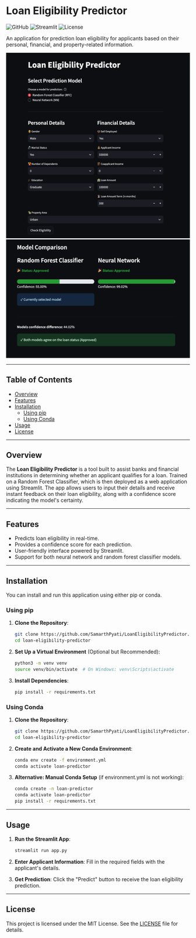 # Loan Eligibility Predictor

![GitHub](https://img.shields.io/badge/Python-3.8%2B-blue) ![Streamlit](https://img.shields.io/badge/Streamlit-App-green) ![License](https://img.shields.io/badge/License-MIT-lightgrey)

An application for prediction loan eligibility for applicants based on their personal, financial, and property-related information.

![image](./assets/main.png)
![image](./assets/results.png)

---

## Table of Contents

- [Overview](#overview)
- [Features](#features)
- [Installation](#installation)
  - [Using pip](#using-pip)
  - [Using Conda](#using-conda)
- [Usage](#usage)
- [License](#license)

---

## Overview

The **Loan Eligibility Predictor** is a tool built to assist banks and financial institutions in determining whether an applicant qualifies for a loan. Trained on a Random Forest Classifier, which is then deployed as a web application using Streamlit. The app allows users to input their details and receive instant feedback on their loan eligibility, along with a confidence score indicating the model's certainty.

---

## Features

- Predicts loan eligibility in real-time.
- Provides a confidence score for each prediction.
- User-friendly interface powered by Streamlit.
- Support for both neural network and random forest classifier models.

---

## Installation

You can install and run this application using either pip or conda.

### Using pip

1. **Clone the Repository**:
   ```bash
   git clone https://github.com/SamarthPyati/LoanEligibilityPredictor.git
   cd loan-eligibility-predictor
   ```

2. **Set Up a Virtual Environment** (Optional but Recommended):
   ```bash
   python3 -m venv venv
   source venv/bin/activate  # On Windows: venv\Scripts\activate
   ```

3. **Install Dependencies**:
   ```bash
   pip install -r requirements.txt
   ```

### Using Conda

1. **Clone the Repository**:
   ```bash
   git clone https://github.com/SamarthPyati/LoanEligibilityPredictor.git
   cd loan-eligibility-predictor
   ```

3. **Create and Activate a New Conda Environment**:
   ```bash
   conda env create -f environment.yml
   conda activate loan-predictor
   ```

4. **Alternative: Manual Conda Setup** (if environment.yml is not working):
   ```bash
   conda create -n loan-predictor 
   conda activate loan-predictor
   pip install -r requirements.txt
   ```

---

## Usage

1. **Run the Streamlit App**:
   ```bash
   streamlit run app.py
   ```

2. **Enter Applicant Information**:
   Fill in the required fields with the applicant's details.

3. **Get Prediction**:
   Click the "Predict" button to receive the loan eligibility prediction.

---

## License

This project is licensed under the MIT License. See the [LICENSE](LICENSE) file for details.
